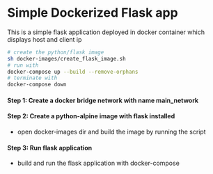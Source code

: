 # Simple Dockerized Flask app
This is a simple flask application deployed in docker container which displays
host and client ip
```bash
# create the python/flask image
sh docker-images/create_flask_image.sh
# run with
docker-compose up --build --remove-orphans
# terminate with
docker-compose down
```
#### Step 1: Create a docker bridge network with name main_network

#### Step 2: Create a python-alpine image with flask installed
- open docker-images dir and build the image by running the script

#### Step 3: Run flask application
- build and run the flask application with docker-compose
